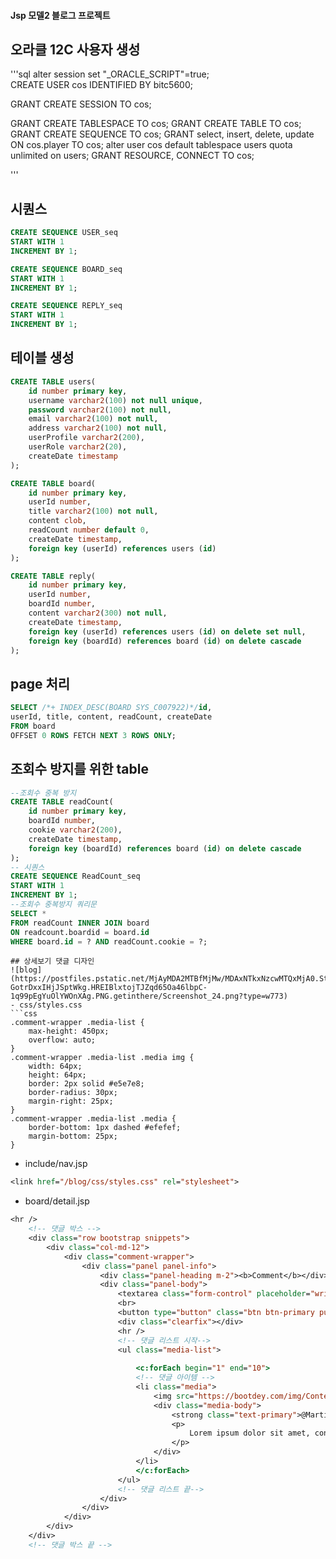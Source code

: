 #### Jsp 모델2 블로그 프로젝트

## 오라클 12C 사용자 생성

'''sql
alter session set "_ORACLE_SCRIPT"=true;  
CREATE USER cos IDENTIFIED BY bitc5600;

GRANT CREATE SESSION TO cos;

GRANT CREATE TABLESPACE TO cos;
GRANT CREATE TABLE TO cos;
GRANT CREATE SEQUENCE TO cos;
GRANT select, insert, delete, update ON cos.player TO cos;
alter user cos default tablespace users quota unlimited on users;
GRANT RESOURCE, CONNECT TO cos;

'''

## 시퀀스 

```sql
CREATE SEQUENCE USER_seq
START WITH 1 
INCREMENT BY 1;

CREATE SEQUENCE BOARD_seq
START WITH 1 
INCREMENT BY 1;

CREATE SEQUENCE REPLY_seq
START WITH 1 
INCREMENT BY 1;
```


## 테이블 생성
```sql
CREATE TABLE users(
	id number primary key,
    username varchar2(100) not null unique,
    password varchar2(100) not null,
    email varchar2(100) not null,
    address varchar2(100) not null,
    userProfile varchar2(200),
    userRole varchar2(20),
    createDate timestamp
);

CREATE TABLE board(
	id number primary key,
    userId number,
    title varchar2(100) not null,
    content clob,
    readCount number default 0,
    createDate timestamp,
    foreign key (userId) references users (id)
);

CREATE TABLE reply(
	id number primary key,
    userId number,
    boardId number,
    content varchar2(300) not null,
    createDate timestamp,
    foreign key (userId) references users (id) on delete set null,
    foreign key (boardId) references board (id) on delete cascade
);
```

## page 처리

```sql
SELECT /*+ INDEX_DESC(BOARD SYS_C007922)*/id, 
userId, title, content, readCount, createDate
FROM board
OFFSET 0 ROWS FETCH NEXT 3 ROWS ONLY;
```

## 조회수 방지를 위한 table
```sql
--조회수 중복 방지
CREATE TABLE readCount(
	id number primary key,
    boardId number,
    cookie varchar2(200),
    createDate timestamp,
    foreign key (boardId) references board (id) on delete cascade
);
-- 시퀀스
CREATE SEQUENCE ReadCount_seq
START WITH 1 
INCREMENT BY 1;
--조회수 중복방지 쿼리문
SELECT * 
FROM readCount INNER JOIN board
ON readcount.boardid = board.id
WHERE board.id = ? AND readCount.cookie = ?;
```

```
## 상세보기 댓글 디자인
![blog](https://postfiles.pstatic.net/MjAyMDA2MTBfMjMw/MDAxNTkxNzcwMTQxMjA0.StpHO77_G9wEHPNxcrVG6VFPX1-
GotrDxxIHjJSptWkg.HREIBlxtojTJZqd65Oa46lbpC-1q99pEgYuOlYWOnXAg.PNG.getinthere/Screenshot_24.png?type=w773)
- css/styles.css
```css
.comment-wrapper .media-list {
	max-height: 450px;
	overflow: auto;
}
.comment-wrapper .media-list .media img {
	width: 64px;
	height: 64px;
	border: 2px solid #e5e7e8;
	border-radius: 30px;
	margin-right: 25px;
}
.comment-wrapper .media-list .media {
	border-bottom: 1px dashed #efefef;
	margin-bottom: 25px;
}
```

- include/nav.jsp
```jsp
<link href="/blog/css/styles.css" rel="stylesheet">
```

- board/detail.jsp
```jsp
<hr />
	<!-- 댓글 박스 -->
	<div class="row bootstrap snippets">
		<div class="col-md-12">
			<div class="comment-wrapper">
				<div class="panel panel-info">
					<div class="panel-heading m-2"><b>Comment</b></div>
					<div class="panel-body">
						<textarea class="form-control" placeholder="write a comment..." rows="3"></textarea>
						<br>
						<button type="button" class="btn btn-primary pull-right">댓글쓰기</button>
						<div class="clearfix"></div>
						<hr />
						<!-- 댓글 리스트 시작-->
						<ul class="media-list">
						
							<c:forEach begin="1" end="10">
							<!-- 댓글 아이템 -->
							<li class="media">	
								<img src="https://bootdey.com/img/Content/user_1.jpg" alt="" class="img-circle">		
								<div class="media-body">
									<strong class="text-primary">@MartinoMont</strong>
									<p>
										Lorem ipsum dolor sit amet, consectetur adipiscing elit. Lorem ipsum dolor sit amet.
									</p>
								</div>
							</li>
							</c:forEach>
						</ul>
						<!-- 댓글 리스트 끝-->
					</div>
				</div>
			</div>
		</div>
	</div>
	<!-- 댓글 박스 끝 -->
```